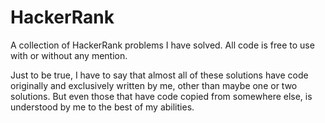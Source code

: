 # HackerRank
A collection of HackerRank problems I have solved.
All code is free to use with or without any mention.

Just to be true, I have to say that almost all of these solutions have code originally and exclusively written by me, other than 
maybe one or two solutions. But even those that have code copied from somewhere else, is understood by me to the best of my 
abilities.
